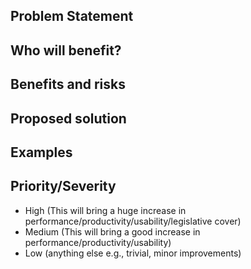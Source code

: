## Problem Statement
<!-- What is the issue being faced and needs addressing? !-->

## Who will benefit?
<!-- Describe the kind of user affected by this problem e.g. user without a last name. -->

## Benefits and risks
<!--
    What benefits does this bring?
        - reduced support issues
        - save error prone manual checks
        - automate labour intensive tasks

    What risks might this introduce?
        - May result in more data being shared with staff
        - requires training materials to be updated
        - Involves working with a specific vendor for a fixed period.
!-->

## Proposed solution
<!-- How would you like to see this issue resolved? !-->

## Examples
<!-- Are there any examples of this which exist in other software? !-->

## Priority/Severity
<!-- Delete as appropriate. The priority and severity assigned may be different to this !-->
- High (This will bring a huge increase in performance/productivity/usability/legislative cover)
- Medium (This will bring a good increase in performance/productivity/usability)
- Low (anything else e.g., trivial, minor improvements)
